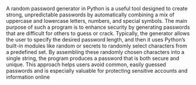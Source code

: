 A random password generator in Python is a useful tool designed to create strong, unpredictable passwords by automatically combining a mix of uppercase and lowercase letters, numbers, and special symbols. The main purpose of such a program is to enhance security by generating passwords that are difficult for others to guess or crack. Typically, the generator allows the user to specify the desired password length, and then it uses Python’s built-in modules like random or secrets to randomly select characters from a predefined set. By assembling these randomly chosen characters into a single string, the program produces a password that is both secure and unique. This approach helps users avoid common, easily guessed passwords and is especially valuable for protecting sensitive accounts and information online
